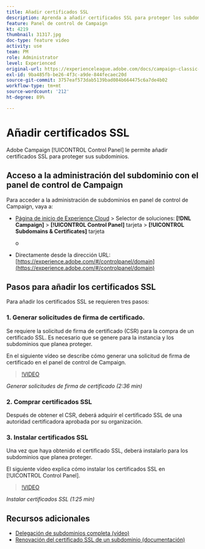 ```yaml
---
title: Añadir certificados SSL
description: Aprenda a añadir certificados SSL para proteger los subdominios.
feature: Panel de control de Campaign
kt: 4219
thumbnail: 31317.jpg
doc-type: feature video
activity: use
team: PM
role: Administrator
level: Experienced
original-url: https://experienceleague.adobe.com/docs/campaign-classic-learn/tutorials/administrating/control-panel-acc/adding-ssl-certificates.html
exl-id: 9ba485fb-be26-4f3c-a9de-844fecaec20d
source-git-commit: 3757eaf573dab5139bad084b664475c6a7de4b02
workflow-type: tm+mt
source-wordcount: '212'
ht-degree: 89%

---
```


# Añadir certificados SSL

Adobe Campaign [!UICONTROL Control Panel] le permite añadir certificados SSL para proteger sus subdominios.

## Acceso a la administración del subdominio con el panel de control de Campaign

Para acceder a la administración de subdominios en panel de control de Campaign, vaya a:

* [Página de inicio de Experience Cloud](https://experience.adobe.com/#/home) > Selector de soluciones: **[!DNL Campaign]** > **[!UICONTROL Control Panel]** tarjeta > **[!UICONTROL Subdomains & Certificates]** tarjeta

   o
* Directamente desde la dirección URL: [https://experience.adobe.com/#/controlpanel/domain](https://experience.adobe.com/#/controlpanel/domain)

## Pasos para añadir los certificados SSL

Para añadir los certificados SSL se requieren tres pasos:

### 1. Generar solicitudes de firma de certificado.

Se requiere la solicitud de firma de certificado (CSR) para la compra de un certificado SSL. Es necesario que se genere para la instancia y los subdominios que planea proteger.

En el siguiente vídeo se describe cómo generar una solicitud de firma de certificado en el panel de control de Campaign.

>[!VIDEO](https://video.tv.adobe.com/v/31317?quality=12)

*Generar solicitudes de firma de certificado (2:36 min)*

### 2. Comprar certificados SSL

Después de obtener el CSR, deberá adquirir el certificado SSL de una autoridad certificadora aprobada por su organización.

### 3. Instalar certificados SSL

Una vez que haya obtenido el certificado SSL, deberá instalarlo para los subdominios que planea proteger.

El siguiente vídeo explica cómo instalar los certificados SSL en [!UICONTROL Control Panel].

>[!VIDEO](https://video.tv.adobe.com/v/31166?quality=12)

*Instalar certificados SSL (1:25 min)*

## Recursos adicionales

* [Delegación de subdominios completa (vídeo)](./subdomain-delegation.md)
* [Renovación del certificado SSL de un subdominio (documentación)](https://experienceleague.adobe.com/docs/control-panel/using/subdomains-and-certificates/renewing-subdomain-certificate.html)